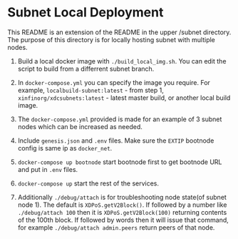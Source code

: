 # Subnet Local Deployment

This README is an extension of the README in the upper /subnet directory.
The purpose of this directory is for locally hosting subnet with multiple nodes.

1. Build a local docker image with `./build_local_img.sh`. You can edit the script to build from a differrent subnet branch. 

2. In `docker-compose.yml` you can specify the image you require. For example, `localbuild-subnet:latest` - from step 1, `xinfinorg/xdcsubnets:latest` - latest master build, or another local build image.

3. The `docker-compose.yml` provided is made for an example of 3 subnet nodes which can be increased as needed.

4. Include `genesis.json` and `.env` files. Make sure the `EXTIP` bootnode config is same ip as `docker_net`.

5. `docker-compose up bootnode` start bootnode first to get bootnode URL and put in `.env` files.

6. `docker-compose up` start the rest of the services.

7. Additionally `./debug/attach` is for troubleshooting node state(of subnet node 1). The default is `XDPoS.getV2Block()`. If followed by a number like `./debug/attach 100` then it is `XDPoS.getV2Block(100)` returning contents of the 100th block. If followed by words then it will issue that command, for example `./debug/attach admin.peers` return peers of that node.